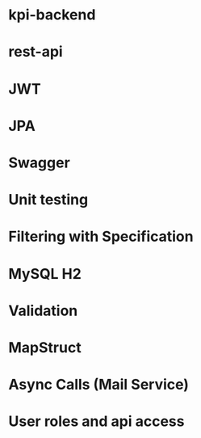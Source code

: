 # kpi-backend
# rest-api
# JWT
# JPA
# Swagger
# Unit testing
# Filtering with Specification
# MySQL H2
# Validation
# MapStruct
# Async Calls (Mail Service)
# User roles and api access

